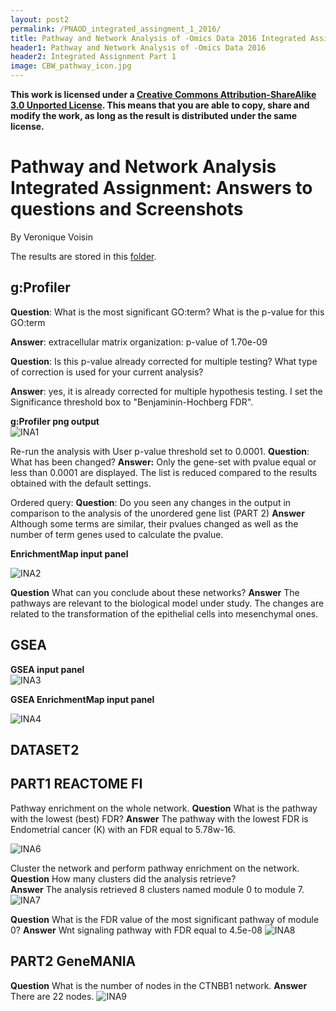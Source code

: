 ```yaml
---
layout: post2
permalink: /PNAOD_integrated_assingment_1_2016/
title: Pathway and Network Analysis of -Omics Data 2016 Integrated Assignment
header1: Pathway and Network Analysis of -Omics Data 2016
header2: Integrated Assignment Part 1
image: CBW_pathway_icon.jpg
---
```


**This work is licensed under a [Creative Commons Attribution-ShareAlike 3.0 Unported License](http://creativecommons.org/licenses/by-sa/3.0/deed.en_US). This means that you are able to copy, share and modify the work, as long as the result is distributed under the same license.**

# Pathway and Network Analysis Integrated Assignment: Answers to questions and Screenshots

By Veronique Voisin


The results are stored in this [folder](https://github.com/bioinformaticsdotca/HT-Biology_2017/tree/master/Pathways/integrated_assignment_1/results).

## g:Profiler

**Question**: What is the most significant GO:term? What is the p-value for this GO:term 

**Answer**: extracellular matrix organization: p-value of 1.70e-09 


**Question**: Is this p-value already corrected for multiple testing? What type of correction is used for your current analysis? 

**Answer**: yes, it is already corrected for multiple hypothesis testing. I set the Significance threshold box to  "Benjaminin-Hochberg FDR". 

**g:Profiler png output**  
![INA1](https://github.com/bioinformaticsdotca/HT-Biology_2017/blob/master/Pathways/img/INA1.png?raw=true)

Re-run the analysis with User p-value threshold set to 0.0001. **Question**: What has been changed?
**Answer:** Only the gene-set with pvalue equal or less than 0.0001 are displayed. The list is reduced compared to the results obtained with the default settings. 

Ordered query: **Question**: Do you seen any changes in the output in comparison to the analysis of the unordered gene list (PART 2) **Answer** Although some terms are similar, their pvalues changed as well as the number of term genes used to calculate the pvalue.

**EnrichmentMap input panel** 

![INA2](https://github.com/bioinformaticsdotca/HT-Biology_2017/blob/master/Pathways/img/INA2.png?raw=true)

**Question** What can you conclude about these networks? **Answer** The pathways are relevant to the biological model under study. The changes are related to the transformation of the epithelial cells into mesenchymal ones. 
  

## GSEA

**GSEA input panel**  
![INA3](https://github.com/bioinformaticsdotca/HT-Biology_2017/blob/master/Pathways/img/INA3.png?raw=true)
 
**GSEA EnrichmentMap input panel** 

![INA4](https://github.com/bioinformaticsdotca/HT-Biology_2017/blob/master/Pathways/img/INA4.png?raw=true)

## DATASET2

## PART1 REACTOME FI

Pathway enrichment on the whole network. 
**Question** What is the pathway with the lowest (best) FDR? 
**Answer** The pathway with the lowest FDR is Endometrial cancer (K) with an FDR equal to 5.78w-16. 

![INA6](https://github.com/bioinformaticsdotca/HT-Biology_2017/blob/master/Pathways/img/INA6.png?raw=true)

Cluster the network and perform pathway enrichment on the network.
**Question** How many clusters did the analysis retrieve?  
**Answer** The analysis retrieved 8 clusters named module 0 to module 7. 
![INA7](https://github.com/bioinformaticsdotca/HT-Biology_2017/blob/master/Pathways/img/INA7.png?raw=true)

**Question** What is the FDR value of the most significant pathway of module 0?
**Answer** Wnt signaling pathway with FDR equal to 4.5e-08
![INA8](https://github.com/bioinformaticsdotca/HT-Biology_2017/blob/master/Pathways/img/INA8.png?raw=true)


## PART2 GeneMANIA
**Question** What is the number of nodes in the CTNBB1 network. **Answer** There are 22 nodes.
![INA9](https://github.com/bioinformaticsdotca/HT-Biology_2017/blob/master/Pathways/img/INA9.png?raw=true)



